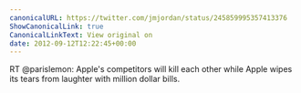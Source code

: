 ```yaml
---
canonicalURL: https://twitter.com/jmjordan/status/245859995357413376
ShowCanonicalLink: true
CanonicalLinkText: View original on
date: 2012-09-12T12:22:45+00:00
---
```

RT @parislemon: Apple's competitors will kill each other while Apple wipes its tears from laughter with million dollar bills.